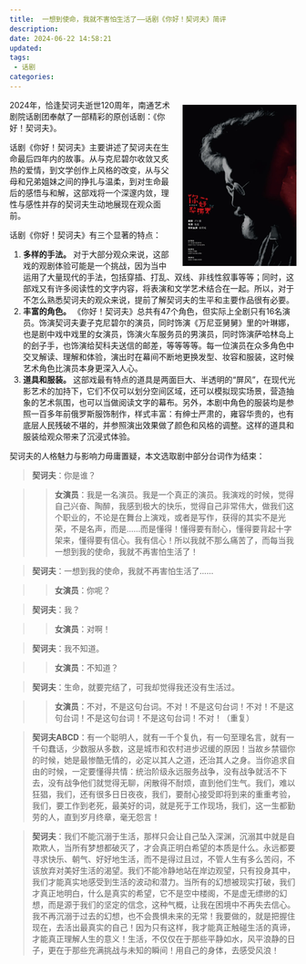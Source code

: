 ```yaml
---
title:  一想到使命，我就不害怕生活了——话剧《你好！契诃夫》简评
description:
date: 2024-06-22 14:58:21
updated:
tags:
 - 话剧
categories:
---
```

<img src="/images/一想到使命我就不害怕生活了话剧你好契诃夫简评/qihefu.webp" width="200" style="float: right; margin-left: 20px;margin-top:10px;" />

2024年，恰逢契诃夫逝世120周年，南通艺术剧院话剧团奉献了一部精彩的原创话剧：《你好！契诃夫》。

话剧《你好！契诃夫》主要讲述了契诃夫在生命最后四年内的故事。从与克尼碧尔收敛又炙热的爱情，到文学创作上风格的改变，从与父母和兄弟姐妹之间的挣扎与温柔，到对生命最后的感悟与和解，这部戏将一个深邃内敛，理性与感性并存的契诃夫生动地展现在观众面前。

话剧《你好！契诃夫》有三个显著的特点：
   1. **多样的手法。** 对于大部分观众来说，这部戏的观剧体验可能是一个挑战，因为当中运用了大量现代的手法，包括穿插、打乱、双线、非线性叙事等等；同时，这部戏又有许多阅读性的文字内容，将表演和文学艺术结合在一起。所以，对于不怎么熟悉契诃夫的观众来说，提前了解契诃夫的生平和主要作品很有必要。
   2. **丰富的角色。** 《你好！契诃夫》总共有47个角色，但实际上全剧只有16名演员。饰演契诃夫妻子克尼碧尔的演员，同时饰演《万尼亚舅舅》里的叶琳娜，也是剧中戏中戏里的女演员，饰演火车服务员的男演员，同时饰演萨哈林岛上的刽子手，也饰演给契科夫送信的邮差，等等等等。每一位演员在众多角色中交叉解读、理解和体验，演出时在幕间不断地更换发型、妆容和服装，这时候艺术角色比演员本身更深入人心。
   3. **道具和服装。** 这部戏最有特点的道具是两面巨大、半透明的“屏风”，在现代光影艺术的加持下，它们不仅可以划分空间区域，还可以模拟现实场景，营造抽象的艺术氛围，也可以当做阅读文字的幕布。另外，本剧中角色的服装均是参照一百多年前俄罗斯服饰制作，样式丰富：有绅士严肃的，雍容华贵的，也有底层人民残破不堪的，并参照演出效果做了颜色和风格的调整。这样的道具和服装给观众带来了沉浸式体验。

契诃夫的人格魅力与影响力毋庸置疑，本文选取剧中部分台词作为结束：
  
  >**契诃夫**：你是谁？
  
  >>**女演员**：我是一名演员。我是一个真正的演员。我演戏的时候，觉得自己兴奋、陶醉，我感到极大的快乐，觉得自己非常伟大，做我们这个职业的，不论是在舞台上演戏，或者是写作，获得的其实不是光荣，不是名声，而是……而是懂得！懂得要有耐心，懂得要背起十字架来，懂得要有信心。我有信心！所以我就不那么痛苦了，而每当我一想到我的使命，我就不再害怕生活了！
  
  >**契诃夫**：一想到我的使命，我就不再害怕生活了……
  
  >>**女演员**：你呢？
  
  >**契诃夫**：我？
  
  >>**女演员**：对啊！
  
  >**契诃夫**：我不知道。
  
  >>**女演员**：不知道？
  
  >**契诃夫**：生命，就要完结了，可我却觉得我还没有生活过。
  
  >>**女演员**：不对，不是这句台词。不对！不是这句台词！不对！不是这句台词！不是这句台词！不是这句台词！不对！（重复）
  
  >**契诃夫ABCD**：有一个聪明人，就有一千个复仇，有一句至理名言，就有一千句蠢话，少数服从多数，这是城市和农村进步迟缓的原因！当故乡禁锢你的时候，她是最惨酷无情的，必定以其人之道，还治其人之身。当你追求自由的时候，一定要懂得共情：统治阶级永远服务战争，没有战争就活不下去，没有战争他们就觉得无聊，闲散得不耐烦，直到他们生气。我们，难以狂猖，我们，还有很多日日夜夜，我们，要耐心接受即将到来的重重考验，我们，要工作到老死，最美好的词，就是死于工作现场，我们，这一生都勤劳的人，直到岁月终章，毫无怨言！
  
  >**契诃夫**：我们不能沉溺于生活，那样只会让自己坠入深渊，沉溺其中就是自欺欺人，当所有梦想都破灭了，才会真正明白希望的本质是什么。永远都要寻求快乐、朝气、好好地生活，而不是得过且过，不管人生有多么苦闷，不该放弃对美好生活的渴望。我们不能冷静地站在岸边观望，只有投身其中，我们才能真实地感受到生活的波动和潜力。当所有的幻想被现实打破，我们才真正地明白，什么是真实的希望，它不是空中楼阁，不是虚无缥缈的幻想，而是源于我们的坚定的信念，这种气概，让我在困境中不再失去信心。我不再沉溺于过去的幻想，也不会畏惧未来的无常！我要做的，就是把握住现在，去活出最真实的自己！因为只有这样，我才能真正触碰生活的真谛，才能真正理解人生的意义！生活，不仅仅在于那些平静如水，风平浪静的日子，更在于那些充满挑战与未知的瞬间！用自己的身体，去感受风浪！
